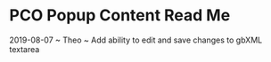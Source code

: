 # PCO Popup Content Read Me

2019-08-07 ~ Theo ~ Add ability to edit and save changes to gbXML textarea
